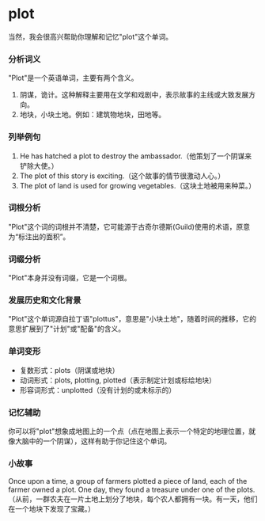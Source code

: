# plot

当然，我会很高兴帮助你理解和记忆"plot"这个单词。

  

### 分析词义

  

"Plot"是一个英语单词，主要有两个含义。

  

1.  阴谋，诡计。这种解释主要用在文学和戏剧中，表示故事的主线或大致发展方向。
2.  地块，小块土地。例如：建筑物地块，田地等。

  

### 列举例句

  

1.  He has hatched a plot to destroy the ambassador.（他策划了一个阴谋来铲除大使。）
2.  The plot of this story is exciting.（这个故事的情节很激动人心。）
3.  The plot of land is used for growing vegetables.（这块土地被用来种菜。）

  

### 词根分析

  

"Plot"这个词的词根并不清楚，它可能源于古奇尔德斯(Guild)使用的术语，原意为“标注出的面积”。

  

### 词缀分析

  

"Plot"本身并没有词缀，它是一个词根。

  

### 发展历史和文化背景

  

"Plot"这个单词源自拉丁语"plottus"，意思是"小块土地"，随着时间的推移，它的意思扩展到了"计划"或"配备"的含义。

  

### 单词变形

  

*   复数形式：plots（阴谋或地块）
*   动词形式：plots, plotting, plotted（表示制定计划或标绘地块）
*   形容词形式：unplotted（没有计划的或未标示的）

  

### 记忆辅助

  

你可以将"plot"想象成地图上的一个点（点在地图上表示一个特定的地理位置，就像大脑中的一个阴谋），这样有助于你记住这个单词。

  

### 小故事

  

Once upon a time, a group of farmers plotted a piece of land, each of the farmer owned a plot. One day, they found a treasure under one of the plots.（从前，一群农夫在一片土地上划分了地块，每个农人都拥有一块。有一天，他们在一个地块下发现了宝藏。）
